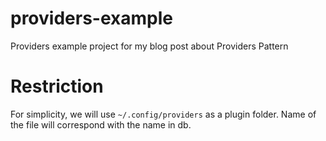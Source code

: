 # providers-example

Providers example project for my blog post about Providers Pattern

# Restriction

For simplicity, we will use `~/.config/providers` as a plugin folder. Name of the file will correspond with the name in
db.